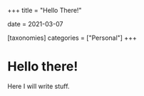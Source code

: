 +++
title = "Hello There!"

date = 2021-03-07

[taxonomies]
categories = ["Personal"]
+++

# Hello there!

Here I will write stuff.
